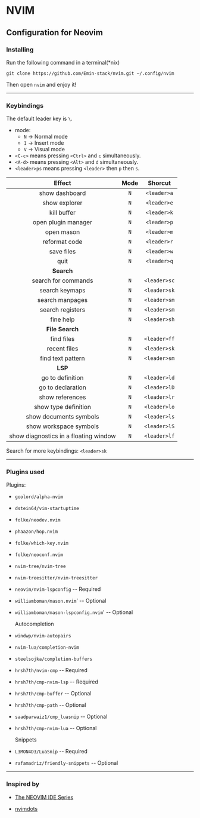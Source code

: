 # NVIM
## Configuration for Neovim 
### Installing
Run the following command in a terminal(*nix)

```shell
git clone https://github.com/Emin-stack/nvim.git ~/.config/nvim
```
Then open `nvim` and enjoy it!

---

### Keybindings

The default leader key is `\`.

- mode:
    - `N` -> Normal mode
    - `I` -> Insert mode
    - `V` -> Visual mode
- `<C-c>` means pressing `<Ctrl>` and `c` simultaneously.
- `<A-d>` means pressing `<Alt>` and `d` simultaneously.
- `<leader>ps` means pressing `<leader>` then `p` then `s`.

|               Effect                  |  Mode  |  Shorcut    |
| :-----------------------------------: | :----: | :---------: |
| show dashboard                        |   `N`  | `<leader>a` |  
| show explorer                         |   `N`  | `<leader>e` |  
| kill buffer                           |   `N`  | `<leader>k` |  
| open plugin manager                   |   `N`  | `<leader>p` |  
| open mason                            |   `N`  | `<leader>m` |  
| reformat code                         |   `N`  | `<leader>r` |  
| save files                            |   `N`  | `<leader>w` |  
| quit                                  |   `N`  | `<leader>q` |  
|              **Search**               |        |             |
| search for commands                   |   `N`  | `<leader>sc`|  
| search keymaps                        |   `N`  | `<leader>sk`|  
| search manpages                       |   `N`  | `<leader>sm`|  
| search registers                      |   `N`  | `<leader>sm`|  
| fine help                             |   `N`  | `<leader>sh`|  
|            **File Search**            |        |             |
| find files                            |   `N`  | `<leader>ff`|  
| recent files                          |   `N`  | `<leader>sk`|  
| find text pattern                     |   `N`  | `<leader>sm`|  
|               **LSP**                 |        |             |
| go to definition                      |   `N`  | `<leader>ld`|  
| go to declaration                     |   `N`  | `<leader>lD`|  
| show references                       |   `N`  | `<leader>lr`|  
| show type definition                  |   `N`  | `<leader>lo`|  
| show documents symbols                |   `N`  | `<leader>ls`|  
| show workspace symbols                |   `N`  | `<leader>lS`|  
| show diagnostics in a floating window |   `N`  | `<leader>lf`|  

Search for more keybindings: `<leader>sk`

---
### Plugins used
Plugins:
- `goolord/alpha-nvim`
- `dstein64/vim-startuptime`
- `folke/neodev.nvim`
- `phaazon/hop.nvim`
- `folke/which-key.nvim`
- `folke/neoconf.nvim`
- `nvim-tree/nvim-tree`
- `nvim-treesitter/nvim-treesitter`
- `neovim/nvim-lspconfig`             -- Required
- `williamboman/mason.nvim`'           -- Optional
- `williamboman/mason-lspconfig.nvim`' -- Optional

    Autocompletion
- `windwp/nvim-autopairs`
- `nvim-lua/completion-nvim`
- `steelsojka/completion-buffers`
- `hrsh7th/nvim-cmp`        -- Required
- `hrsh7th/cmp-nvim-lsp`     -- Required
- `hrsh7th/cmp-buffer`       -- Optional
- `hrsh7th/cmp-path`         -- Optional
- `saadparwaiz1/cmp_luasnip` -- Optional
- `hrsh7th/cmp-nvim-lua`     -- Optional

    Snippets
- `L3MON4D3/LuaSnip`             -- Required
- `rafamadriz/friendly-snippets` -- Optional
---

### Inspired by

- [The NEOVIM IDE Series](https://medium.com/@shaikzahid0713/the-neovim-series-32163eb1f5d0)

- [nvimdots](https://github.com/ayamir/nvimdots)
